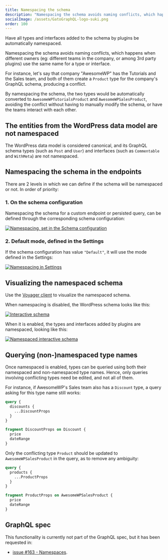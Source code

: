 ```yaml
---
title: Namespacing the schema
description: "Namespacing the schema avoids naming conflicts, which happens when different owners (eg: different teams in the company, or among 3rd party plugins) use the same name for a type or interface."
socialImage: /assets/GatoGraphQL-logo-suki.png
order: 100
---
```


Have all types and interfaces added to the schema by plugins be automatically namespaced.

Namespacing the schema avoids naming conflicts, which happens when different owners (eg: different teams in the company, or among 3rd party plugins) use the same name for a type or interface.

For instance, let's say that company "AwesomeWP" has the Tutorials and the Sales team, and both of them create a `Product` type for the company's GraphQL schema, producing a conflict.

By namespacing the schema, the two types would be automatically converted to `AwesomeWPTutorialsProduct` and `AwesomeWPSalesProduct`, avoiding the conflict without having to manually modify the schema, or have the teams interact with each other.

## The entities from the WordPress data model are not namespaced

The WordPress data model is considered canonical, and its GraphQL schema types (such as `Post` and `User`) and interfaces (such as `Commentable` and `WithMeta`) are not namespaced.

## Namespacing the schema in the endpoints

There are 2 levels in which we can define if the schema will be namespaced or not. In order of priority:

### 1. On the schema configuration

Namespacing the schema for a custom endpoint or persisted query, can be defined through the corresponding schema configuration:

<a href="/assets/guides/upstream/schema-configuration-namespacing.png" target="_blank">![Namespacing, set in the Schema configuration](/assets/guides/upstream/schema-configuration-namespacing.png "Namespacing, set in the Schema configuration")</a>

### 2. Default mode, defined in the Settings

If the schema configuration has value `"Default"`, it will use the mode defined in the Settings:

<div class="img-width-1024" markdown=1>

<a href="/assets/guides/upstream/settings-namespacing-default.png" target="_blank">![Namespacing in Settings](/assets/guides/upstream/settings-namespacing-default.png "Namespacing in Settings")</a>

</div>

## Visualizing the namespaced schema

Use the [Voyager client](../../intro/intro-to-the-voyager-client/) to visualize the namespaced schema.

When namespacing is disabled, the WordPress schema looks like this:

<a href="/assets/guides/upstream/normal-interactive-schema.png" target="_blank">![Interactive schema](/assets/guides/upstream/normal-interactive-schema.png "Interactive schema")</a>

When it is enabled, the types and interfaces added by plugins are namespaced, looking like this:

<a href="/assets/guides/upstream/namespaced-interactive-schema.png" target="_blank">![Namespaced interactive schema](/assets/guides/upstream/namespaced-interactive-schema.png "Namespaced interactive schema")</a>

## Querying (non-)namespaced type names

Once namespaced is enabled, types can be queried using both their namespaced and non-namespaced type names. Hence, only queries involving conflicting types need be edited, and not all of them.

For instance, if AwesomeWP's Sales team also has a `Discount` type, a query asking for this type name still works:

```graphql
query {
  discounts {
    ...DiscountProps
  }
}

fragment DiscountProps on Discount {
  price
  dateRange
}
```

Only the conflicting type `Product` should be updated to `AwesomeWPSalesProduct` in the query, as to remove any ambiguity:

```graphql
query {
  products {
    ...ProductProps
  }
}

fragment ProductProps on AwesomeWPSalesProduct {
  price
  dateRange
}
```

## GraphQL spec

This functionality is currently not part of the GraphQL spec, but it has been requested in:

- <a href="https://github.com/graphql/graphql-spec/issues/163" target="_blank">issue #163 - Namespaces</a>.
